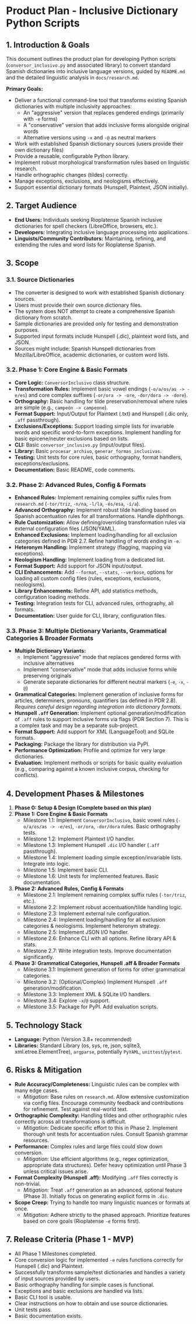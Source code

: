 # Product Plan - Inclusive Dictionary Python Scripts

## 1. Introduction & Goals

This document outlines the product plan for developing Python scripts (`conversor_inclusivo.py` and associated library) to convert standard Spanish dictionaries into inclusive language versions, guided by `README.md` and the detailed linguistic analysis in `docs/research.md`.

**Primary Goals:**
*   Deliver a functional command-line tool that transforms existing Spanish dictionaries with multiple inclusivity approaches:
    - An "aggressive" version that replaces gendered endings (primarily with `-e` forms)
    - A "conservative" version that adds inclusive forms alongside original words
    - Alternative versions using `-x` and `-@` as neutral markers
*   Work with established Spanish dictionary sources (users provide their own dictionary files)
*   Provide a reusable, configurable Python library.
*   Implement robust morphological transformation rules based on linguistic research.
*   Handle orthographic changes (tildes) correctly.
*   Manage exceptions, exclusions, and neologisms effectively.
*   Support essential dictionary formats (Hunspell, Plaintext, JSON initially).

## 2. Target Audience

*   **End Users:** Individuals seeking Rioplatense Spanish inclusive dictionaries for spell checkers (LibreOffice, browsers, etc.).
*   **Developers:** Integrating inclusive language processing into applications.
*   **Linguists/Community Contributors:** Maintaining, refining, and extending the rules and word lists for Rioplatense Spanish.

## 3. Scope

### 3.1. Source Dictionaries

*   The converter is designed to work with established Spanish dictionary sources.
*   Users must provide their own source dictionary files.
*   The system does NOT attempt to create a comprehensive Spanish dictionary from scratch.
*   Sample dictionaries are provided only for testing and demonstration purposes.
*   Supported input formats include Hunspell (.dic), plaintext word lists, and JSON.
*   Sources might include: Spanish Hunspell dictionaries from Mozilla/LibreOffice, academic dictionaries, or custom word lists.

### 3.2. Phase 1: Core Engine & Basic Formats

*   **Core Logic:** `ConversorInclusivo` class structure.
*   **Transformation Rules:** Implement basic vowel endings (`-o/a/os/as -> -e/es`) and core complex suffixes (`-or/ora -> -ore`, `-dor/dora -> -dore`).
*   **Orthography:** Basic handling for tilde preservation/removal where rules are simple (e.g., `campeón -> campeone`).
*   **Format Support:** Input/Output for Plaintext (.txt) and Hunspell (.dic only, `.aff` passthrough).
*   **Exclusions/Exceptions:** Support loading simple lists for invariable words and specific word-to-form exceptions. Implement handling for basic epicene/neuter exclusions based on lists.
*   **CLI:** Basic `conversor_inclusivo.py` (input/output files).
*   **Library:** Basic `procesar_archivo`, `generar_formas_inclusivas`.
*   **Testing:** Unit tests for core rules, basic orthography, format handlers, exceptions/exclusions.
*   **Documentation:** Basic README, code comments.

### 3.2. Phase 2: Advanced Rules, Config & Formats

*   **Enhanced Rules:** Implement remaining complex suffix rules from `research.md` (`-tor/triz`, `-n/na`, `-l/la`, `-és/esa`, `-í/a`).
*   **Advanced Orthography:** Implement robust tilde handling based on Spanish accentuation rules for all transformations. Handle diphthongs.
*   **Rule Customization:** Allow defining/overriding transformation rules via external configuration files (JSON/YAML).
*   **Enhanced Exclusions:** Implement loading/handling for all exclusion categories defined in PDR 2.7. Refine handling of words ending in `-e`.
*   **Heteronym Handling:** Implement strategy (flagging, mapping via exceptions).
*   **Neologism Handling:** Implement loading from a dedicated list.
*   **Format Support:** Add support for JSON input/output.
*   **CLI Enhancements:** Add `--format`, `--stats`, `--verbose`, options for loading all custom config files (rules, exceptions, exclusions, neologisms).
*   **Library Enhancements:** Refine API, add statistics methods, configuration loading methods.
*   **Testing:** Integration tests for CLI, advanced rules, orthography, all formats.
*   **Documentation:** User guide for CLI, library, configuration files.

### 3.3. Phase 3: Multiple Dictionary Variants, Grammatical Categories & Broader Formats

*   **Multiple Dictionary Variants:**
    - Implement "aggressive" mode that replaces gendered forms with inclusive alternatives
    - Implement "conservative" mode that adds inclusive forms while preserving originals
    - Generate separate dictionaries for different neutral markers (`-e`, `-x`, `-@`)
*   **Grammatical Categories:** Implement generation of inclusive forms for articles, determiners, pronouns, quantifiers (as defined in PDR 2.8). *Requires careful design regarding integration into dictionary formats.*
*   **Hunspell `.aff` Generation:** Implement optional generation/modification of `.aff` rules to support inclusive forms via flags (PDR Section 7). This is a complex task and may be a separate sub-project.
*   **Format Support:** Add support for XML (LanguageTool) and SQLite formats.
*   **Packaging:** Package the library for distribution via PyPI.
*   **Performance Optimization:** Profile and optimize for very large dictionaries.
*   **Evaluation:** Implement methods or scripts for basic quality evaluation (e.g., comparing against a known inclusive corpus, checking for conflicts).

## 4. Development Phases & Milestones

1.  **Phase 0: Setup & Design (Complete based on this plan)**
2.  **Phase 1: Core Engine & Basic Formats**
    *   Milestone 1.1: Implement `ConversorInclusivo`, basic vowel rules (`-o/a/os/as -> -e/es`), `-or/ora`, `-dor/dora` rules. Basic orthography tests.
    *   Milestone 1.2: Implement Plaintext I/O handler.
    *   Milestone 1.3: Implement Hunspell `.dic` I/O handler (`.aff` passthrough).
    *   Milestone 1.4: Implement loading simple exception/invariable lists. Integrate into logic.
    *   Milestone 1.5: Implement basic CLI.
    *   Milestone 1.6: Unit tests for implemented features. Basic documentation.
3.  **Phase 2: Advanced Rules, Config & Formats**
    *   Milestone 2.1: Implement remaining complex suffix rules (`-tor/triz`, etc.).
    *   Milestone 2.2: Implement robust accentuation/tilde handling logic.
    *   Milestone 2.3: Implement external rule configuration.
    *   Milestone 2.4: Implement loading/handling for all exclusion categories & neologisms. Implement heteronym strategy.
    *   Milestone 2.5: Implement JSON I/O handler.
    *   Milestone 2.6: Enhance CLI with all options. Refine library API & stats.
    *   Milestone 2.7: Write integration tests. Improve documentation significantly.
4.  **Phase 3: Grammatical Categories, Hunspell .aff & Broader Formats**
    *   Milestone 3.1: Implement generation of forms for other grammatical categories.
    *   Milestone 3.2: (Optional/Complex) Implement Hunspell `.aff` generation/modification.
    *   Milestone 3.3: Implement XML & SQLite I/O handlers.
    *   Milestone 3.4: Explore `-x`/`@` support.
    *   Milestone 3.5: Package for PyPI. Add evaluation scripts.

## 5. Technology Stack

*   **Language:** Python (Version 3.8+ recommended)
*   **Libraries:** Standard Library (os, sys, re, json, sqlite3, xml.etree.ElementTree), `argparse`, potentially `PyYAML`, `unittest`/`pytest`.

## 6. Risks & Mitigation

*   **Rule Accuracy/Completeness:** Linguistic rules can be complex with many edge cases.
    *   *Mitigation:* Base rules on `research.md`. Allow extensive customization via config files. Encourage community feedback and contributions for refinement. Test against real-world text.
*   **Orthographic Complexity:** Handling tildes and other orthographic rules correctly across all transformations is difficult.
    *   *Mitigation:* Dedicate specific effort to this in Phase 2. Implement thorough unit tests for accentuation rules. Consult Spanish grammar resources.
*   **Performance:** Complex rules and large files could slow down conversion.
    *   *Mitigation:* Use efficient algorithms (e.g., regex optimization, appropriate data structures). Defer heavy optimization until Phase 3 unless critical issues arise.
*   **Format Complexity (Hunspell .aff):** Modifying `.aff` files correctly is non-trivial.
    *   *Mitigation:* Treat `.aff` generation as an advanced, optional feature (Phase 3). Initially focus on generating explicit forms in `.dic`.
*   **Scope Creep:** Trying to handle too many linguistic nuances or formats at once.
    *   *Mitigation:* Adhere strictly to the phased approach. Prioritize features based on core goals (Rioplatense `-e` forms first).

## 7. Release Criteria (Phase 1 - MVP)

*   All Phase 1 Milestones completed.
*   Core conversion logic for implemented `-e` rules functions correctly for Hunspell (.dic) and Plaintext.
*   Successfully transforms sample/test dictionaries and handles a variety of input sources provided by users.
*   Basic orthography handling for simple cases is functional.
*   Exceptions and basic exclusions are handled via lists.
*   Basic CLI tool is usable.
*   Clear instructions on how to obtain and use source dictionaries.
*   Unit tests pass.
*   Basic documentation exists.
